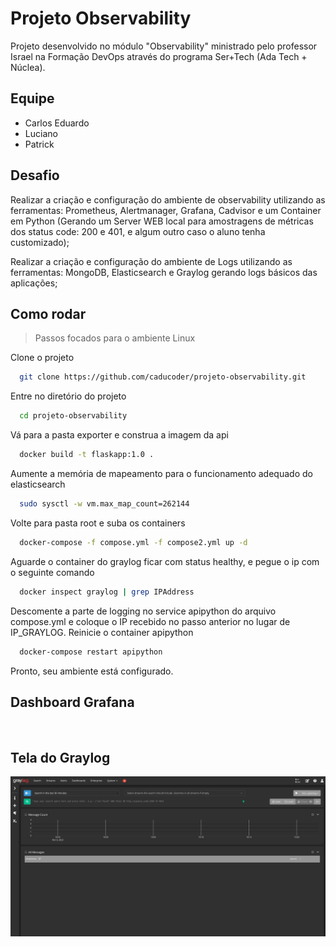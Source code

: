 # Projeto Observability

Projeto desenvolvido no módulo "Observability" ministrado pelo professor Israel na Formação DevOps através do programa Ser+Tech (Ada Tech + Núclea).

## Equipe
- Carlos Eduardo
- Luciano
- Patrick

## Desafio
Realizar a criação e configuração do ambiente de observability utilizando as ferramentas: Prometheus, Alertmanager, Grafana, Cadvisor e um Container em Python (Gerando um Server WEB local para amostragens de métricas dos status code: 200 e 401, e algum outro caso o aluno tenha customizado);

Realizar a criação e configuração do ambiente de Logs utilizando as ferramentas: MongoDB, Elasticsearch e Graylog gerando logs básicos das aplicações;

## Como rodar
> Passos focados para o ambiente Linux

Clone o projeto

```bash
  git clone https://github.com/caducoder/projeto-observability.git
```

Entre no diretório do projeto

```bash
  cd projeto-observability
```

Vá para a pasta exporter e construa a imagem da api

```bash
  docker build -t flaskapp:1.0 .
```
Aumente a memória de mapeamento para o funcionamento adequado do elasticsearch

```bash
  sudo sysctl -w vm.max_map_count=262144
```

Volte para pasta root e suba os containers

```bash
  docker-compose -f compose.yml -f compose2.yml up -d
```

Aguarde o container do graylog ficar com status healthy, e pegue o ip com o seguinte comando

```bash
  docker inspect graylog | grep IPAddress
```

Descomente a parte de logging no service apipython do arquivo compose.yml e coloque o IP recebido no passo anterior no lugar de IP_GRAYLOG. Reinicie o container apipython

```bash
  docker-compose restart apipython
```

Pronto, seu ambiente está configurado.

## Dashboard Grafana
![]()

## Tela do Graylog

![](./print-graylog.png)